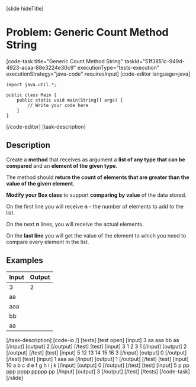 [slide hideTitle]
# Problem: Generic Count Method String
[code-task title="Generic Count Method String" taskId="51f3851c-949d-4923-acaa-88e3224e30c9" executionType="tests-execution" executionStrategy="java-code" requiresInput]
[code-editor language=java]
```
import java.util.*;

public class Main {
    public static void main(String[] args) {
        // Write your code here
    }
}
```
[/code-editor]
[task-description]
## Description
Create a **method** that receives as argument a **list of any type that can be compared** and an **element of the given type**.

The method should **return the count of elements that are greater than the value of the given element**.

**Modify your Box class** to support **comparing by value** of the data stored.

On the first line you will receive **n** - the number of elements to add to the list. 

On the next **n** lines, you will receive the actual elements. 

On the **last line** you will get the value of the element to which you need to compare every element in the list.

## Examples
| **Input** | **Output** |
| --- | --- |
| 3 | 2 |
| aa |  |
| aaa |  |
| bb |  |
| aa |  |

[/task-description]
[code-io /]
[tests]
[test open]
[input]
3
aa
aaa
bb
aa
[/input]
[output]
2
[/output]
[/test]
[test]
[input]
3
1
2
3
1
[/input]
[output]
2
[/output]
[/test]
[test]
[input]
5
12
13
14
15
16
3
[/input]
[output]
0
[/output]
[/test]
[test]
[input]
1
aaa
aa
[/input]
[output]
1
[/output]
[/test]
[test]
[input]
10
a
b
c
d
e
f
g
h
i
j
k
[/input]
[output]
0
[/output]
[/test]
[test]
[input]
5
p
pp
ppp
pppp
ppppp
pp
[/input]
[output]
3
[/output]
[/test]
[/tests]
[/code-task]
[/slide]